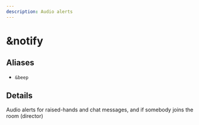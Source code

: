 ```yaml
---
description: Audio alerts
---
```


# \&notify

## Aliases

* `&beep`

## Details



Audio alerts for raised-hands and chat messages, and if somebody joins the room (director)
